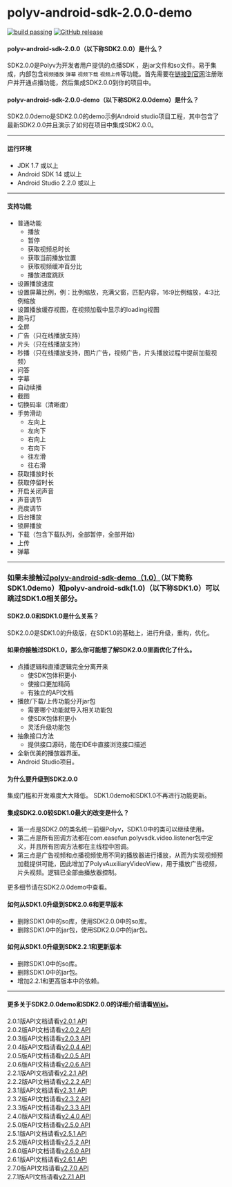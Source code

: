 
polyv-android-sdk-2.0.0-demo
===
[![build passing](https://img.shields.io/badge/build-passing-brightgreen.svg)](#)
[![GitHub release](https://img.shields.io/badge/release-v2.7.0-blue.svg)](https://github.com/easefun/polyv-android-sdk-2.0-demo/releases/tag/v2.7.0)
#### polyv-android-sdk-2.0.0（以下称SDK2.0.0）是什么？
SDK2.0.0是Polyv为开发者用户提供的点播SDK ，是jar文件和so文件。易于集成，内部包含`视频播放` `弹幕` `视频下载` `视频上传`等功能。首先需要在[链接到官网](http://www.polyv.net)注册账户并开通点播功能，然后集成SDK2.0.0到你的项目中。
#### polyv-android-sdk-2.0.0-demo（以下称**SDK2.0.0demo**）是什么？
SDK2.0.0demo是SDK2.0.0的demo示例Android studio项目工程，其中包含了最新SDK2.0.0并且演示了如何在项目中集成SDK2.0.0。
***
#### 运行环境
* JDK 1.7 或以上
* Android SDK 14 或以上
* Android Studio 2.2.0 或以上
***
#### 支持功能
* 普通功能
  * 播放
  * 暂停
  * 获取视频总时长
  * 获取当前播放位置
  * 获取视频缓冲百分比
  * 播放进度跳跃
* 设置播放速度
* 设置屏幕比例，例：比例缩放，充满父窗，匹配内容，16:9比例缩放，4:3比例缩放
* 设置播放缓存视图，在视频加载中显示的loading视图
* 跑马灯
* 全屏
* 广告（只在线播放支持）
* 片头（只在线播放支持）
* 秒播（只在线播放支持，图片广告，视频广告，片头播放过程中提前加载视频）
* 问答
* 字幕
* 自动续播
* 截图
* 切换码率（清晰度）
* 手势滑动
  * 左向上
  * 左向下
  * 右向上
  * 右向下
  * 往左滑
  * 往右滑
* 获取播放时长
* 获取停留时长
* 开启关闭声音
* 声音调节
* 亮度调节
* 后台播放
* 锁屏播放
* 下载（包含下载队列，全部暂停，全部开始）
* 上传
* 弹幕
***
### 如果未接触过[polyv-android-sdk-demo（1.0）](https://github.com/easefun/polyv-android-sdk-demo)（以下简称SDK1.0demo）和polyv-android-sdk(1.0)（以下称SDK1.0）可以跳过SDK1.0相关部分。

#### SDK2.0.0和SDK1.0是什么关系？
SDK2.0.0是SDK1.0的升级版，在SDK1.0的基础上，进行升级，重构，优化。
#### 如果你接触过SDK1.0，那么你可能想了解SDK2.0.0里面优化了什么。
* 点播逻辑和直播逻辑完全分离开来
  * 使SDK包体积更小
  * 使接口更加精简
  * 有独立的API文档
* 播放/下载/上传功能分开jar包
  * 需要哪个功能就导入相关功能包
  * 使SDK包体积更小
  * 灵活升级功能包
* 抽象接口方法
  * 提供接口源码，能在IDE中直接浏览接口描述
* 全新优美的播放器界面。
* Android Studio项目。
#### 为什么要升级到SDK2.0.0
集成门槛和开发难度大大降低。
SDK1.0demo和SDK1.0不再进行功能更新。
#### 集成SDK2.0.0较SDK1.0最大的改变是什么？
* 第一点是SDK2.0的类名统一前缀Polyv，SDK1.0中的类可以继续使用。
* 第二点是所有回调方法都在com.easefun.polyvsdk.video.listener包中定义，并且所有回调方法都在主线程中回调。
* 第三点是广告视频和点播视频使用不同的播放器进行播放，从而为实现视频预加载提供可能，因此增加了PolyvAuxiliaryVideoView，用于播放广告视频，片头视频。逻辑已全部由播放器控制。

更多细节请在SDK2.0.0demo中查看。
#### 如何从SDK1.0升级到SDK2.0.6和更早版本
* 删除SDK1.0中的so库，使用SDK2.0.0中的so库。
* 删除SDK1.0中的jar包，使用SDK2.0.0中的jar包。
#### 如何从SDK1.0升级到SDK2.2.1和更新版本
* 删除SDK1.0中的so库。
* 删除SDK1.0中的jar包。
* 增加2.2.1和更高版本中的依赖。

***
#### 更多关于SDK2.0.0demo和SDK2.0.0的详细介绍请看[Wiki](https://github.com/easefun/polyv-android-sdk-2.0-demo/wiki)。

2.0.1版API文档请看[v2.0.1 API](http://repo.polyv.net/android/sdk/2.0.1/api/index.html)<br/>
2.0.2版API文档请看[v2.0.2 API](http://repo.polyv.net/android/sdk/2.0.2/api/index.html)<br/>
2.0.3版API文档请看[v2.0.3 API](http://repo.polyv.net/android/sdk/2.0.3/api/index.html)<br/>
2.0.4版API文档请看[v2.0.4 API](http://repo.polyv.net/android/sdk/2.0.4/api/index.html)<br/>
2.0.5版API文档请看[v2.0.5 API](http://repo.polyv.net/android/sdk/2.0.5/api/index.html)<br/>
2.0.6版API文档请看[v2.0.6 API](http://repo.polyv.net/android/sdk/2.0.6/api/index.html)<br/>
2.2.1版API文档请看[v2.2.1 API](http://repo.polyv.net/android/sdk/2.2.1/api/index.html)<br/>
2.2.2版API文档请看[v2.2.2 API](http://repo.polyv.net/android/sdk/2.2.2/api/index.html)<br/>
2.3.1版API文档请看[v2.3.1 API](http://repo.polyv.net/android/sdk/2.3.1/api/index.html)<br/>
2.3.2版API文档请看[v2.3.2 API](http://repo.polyv.net/android/sdk/2.3.2/api/index.html)<br/>
2.3.3版API文档请看[v2.3.3 API](http://repo.polyv.net/android/sdk/2.3.3/api/index.html)<br/>
2.4.0版API文档请看[v2.4.0 API](http://repo.polyv.net/android/sdk/2.4.0/api/index.html)<br/>
2.5.0版API文档请看[v2.5.0 API](http://repo.polyv.net/android/sdk/2.5.0/api/index.html)<br/>
2.5.1版API文档请看[v2.5.1 API](http://repo.polyv.net/android/sdk/2.5.1/api/index.html)<br/>
2.5.2版API文档请看[v2.5.2 API](http://repo.polyv.net/android/sdk/2.5.2/api/index.html)<br/>
2.6.0版API文档请看[v2.6.0 API](http://repo.polyv.net/android/sdk/2.6.0/api/index.html)<br/>
2.6.1版API文档请看[v2.6.1 API](http://repo.polyv.net/android/sdk/2.6.1/api/index.html)<br/>
2.7.0版API文档请看[v2.7.0 API](http://repo.polyv.net/android/sdk/2.7.0/api/index.html)<br/>
2.7.1版API文档请看[v2.7.1 API](http://repo.polyv.net/android/sdk/2.7.1/api/index.html)
